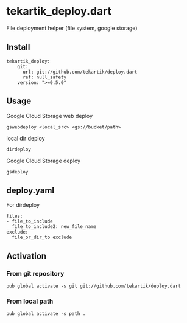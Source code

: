 # tekartik_deploy.dart

File deployment helper (file system, google storage)

## Install

````
tekartik_deploy:
    git:
      url: git://github.com/tekartik/deploy.dart
      ref: null_safety
    version: ">=0.5.0"
````

## Usage

Google Cloud Storage web deploy

    gswebdeploy <local_src> <gs://bucket/path>
    
local dir deploy

    dirdeploy

Google Cloud Storage deploy

    gsdeploy


## deploy.yaml

For dirdeploy

    files:
    - file_to_include
      file_to_include2: new_file_name
    exclude:
      file_or_dir_to exclude

## Activation

### From git repository

    pub global activate -s git git://github.com/tekartik/deploy.dart

### From local path

    pub global activate -s path .

